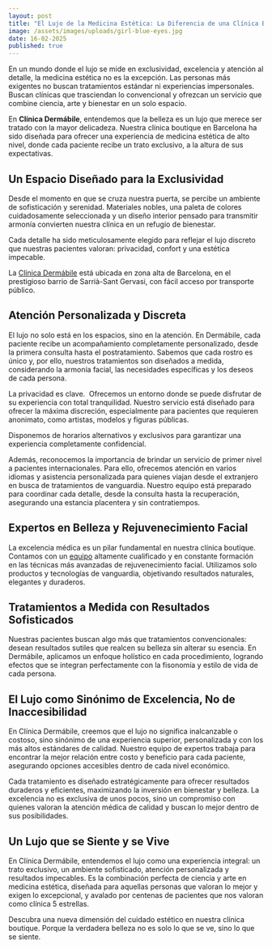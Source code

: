 ```yaml
---
layout: post
title: "El Lujo de la Medicina Estética: La Diferencia de una Clínica Boutique"
image: /assets/images/uploads/girl-blue-eyes.jpg
date: 16-02-2025
published: true
---
```

En un mundo donde el lujo se mide en exclusividad, excelencia y atención al detalle, la medicina estética no es la excepción. Las personas más exigentes no buscan tratamientos estándar ni experiencias impersonales. Buscan clínicas que trasciendan lo convencional y ofrezcan un servicio que combine ciencia, arte y bienestar en un solo espacio.

En **Clínica Dermábile**, entendemos que la belleza es un lujo que merece ser tratado con la mayor delicadeza. Nuestra clínica boutique en Barcelona ha sido diseñada para ofrecer una experiencia de medicina estética de alto nivel, donde cada paciente recibe un trato exclusivo, a la altura de sus expectativas.

## **Un Espacio Diseñado para la Exclusividad**

Desde el momento en que se cruza nuestra puerta, se percibe un ambiente de sofisticación y serenidad. Materiales nobles, una paleta de colores cuidadosamente seleccionada y un diseño interior pensado para transmitir armonía convierten nuestra clínica en un refugio de bienestar.

Cada detalle ha sido meticulosamente elegido para reflejar el lujo discreto que nuestras pacientes valoran: privacidad, confort y una estética impecable.

La [Clínica Dermábile](https://www.dermabile.es/la-clinica) está ubicada en zona alta de Barcelona, en el prestigioso barrio de Sarrià-Sant Gervasi, con fácil acceso por transporte público. 

## **Atención Personalizada y Discreta**

El lujo no solo está en los espacios, sino en la atención. En Dermábile, cada paciente recibe un acompañamiento completamente personalizado, desde la primera consulta hasta el postratamiento. Sabemos que cada rostro es único y, por ello, nuestros tratamientos son diseñados a medida, considerando la armonía facial, las necesidades específicas y los deseos de cada persona.

La privacidad es clave.  Ofrecemos un entorno donde se puede disfrutar de su experiencia con total tranquilidad. Nuestro servicio está diseñado para ofrecer la máxima discreción, especialmente para pacientes que requieren anonimato, como artistas, modelos y figuras públicas. 

Disponemos de horarios alternativos y exclusivos para garantizar una experiencia completamente confidencial.

Además, reconocemos la importancia de brindar un servicio de primer nivel a pacientes internacionales. Para ello, ofrecemos atención en varios idiomas y asistencia personalizada para quienes viajan desde el extranjero en busca de tratamientos de vanguardia. Nuestro equipo está preparado para coordinar cada detalle, desde la consulta hasta la recuperación, asegurando una estancia placentera y sin contratiempos.

## **Expertos en Belleza y Rejuvenecimiento Facial**

La excelencia médica es un pilar fundamental en nuestra clínica boutique. Contamos con un [equipo](https://www.dermabile.es/vanessa-martins) altamente cualificado y en constante formación en las técnicas más avanzadas de rejuvenecimiento facial. Utilizamos solo productos y tecnologías de vanguardia, objetivando resultados naturales, elegantes y duraderos. 

## **Tratamientos a Medida con Resultados Sofisticados**

Nuestras pacientes buscan algo más que tratamientos convencionales: desean resultados sutiles que realcen su belleza sin alterar su esencia. En Dermábile, aplicamos un enfoque holístico en cada procedimiento, logrando efectos que se integran perfectamente con la fisonomía y estilo de vida de cada persona.

## **El Lujo como Sinónimo de Excelencia, No de Inaccesibilidad**

En Clínica Dermábile, creemos que el lujo no significa inalcanzable o costoso, sino sinónimo de una experiencia superior, personalizada y con los más altos estándares de calidad. Nuestro equipo de expertos trabaja para encontrar la mejor relación entre costo y beneficio para cada paciente, asegurando opciones accesibles dentro de cada nivel económico.

Cada tratamiento es diseñado estratégicamente para ofrecer resultados duraderos y eficientes, maximizando la inversión en bienestar y belleza. La excelencia no es exclusiva de unos pocos, sino un compromiso con quienes valoran la atención médica de calidad y buscan lo mejor dentro de sus posibilidades.

## **Un Lujo que se Siente y se Vive**

En Clínica Dermábile, entendemos el lujo como una experiencia integral: un trato exclusivo, un ambiente sofisticado, atención personalizada y resultados impecables. Es la combinación perfecta de ciencia y arte en medicina estética, diseñada para aquellas personas que valoran lo mejor y exigen lo excepcional, y avalado por centenas de pacientes que nos valoran como clínica 5 estrellas.

Descubra una nueva dimensión del cuidado estético en nuestra clínica boutique. Porque la verdadera belleza no es solo lo que se ve, sino lo que se siente.